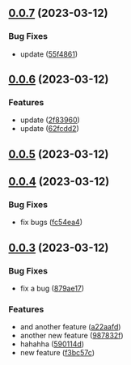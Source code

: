 ## [0.0.7](https://github.com/lisiur/askai/compare/v0.0.6...v0.0.7) (2023-03-12)


### Bug Fixes

* update ([55f4861](https://github.com/lisiur/askai/commit/55f486155205bb2de5d6112fccf0e1ada495b14d))



## [0.0.6](https://github.com/lisiur/askai/compare/v0.0.5...v0.0.6) (2023-03-12)


### Features

* update ([2f83960](https://github.com/lisiur/askai/commit/2f839606d1d3638bd48f1d7ba8fba92fa5231768))
* update ([62fcdd2](https://github.com/lisiur/askai/commit/62fcdd2adb88c5821acbc113c685480aa9d0dab1))



## [0.0.5](https://github.com/lisiur/askai/compare/v0.0.4...v0.0.5) (2023-03-12)



## [0.0.4](https://github.com/lisiur/askai/compare/v0.0.3...v0.0.4) (2023-03-12)


### Bug Fixes

* fix bugs ([fc54ea4](https://github.com/lisiur/askai/commit/fc54ea43688d75a2bc72f70b99e8900769636494))



## [0.0.3](https://github.com/lisiur/askai/compare/v0.0.2...v0.0.3) (2023-03-12)


### Bug Fixes

* fix a bug ([879ae17](https://github.com/lisiur/askai/commit/879ae17f943649c82c37dc9bb766edcb7c10f607))


### Features

* and another feature ([a22aafd](https://github.com/lisiur/askai/commit/a22aafdc1a2c92e83b91327a226281c74a7135cd))
* another new feature ([987832f](https://github.com/lisiur/askai/commit/987832f12a5a4e721dace16836ed7006d29552d4))
* hahahha ([590114d](https://github.com/lisiur/askai/commit/590114d40176ac8c1ed0fee354801e97914bc0e0))
* new feature ([f3bc57c](https://github.com/lisiur/askai/commit/f3bc57cd2c21e7c3fde62213a2c9c970d217f66c))
